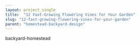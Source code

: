 ```yaml
---
layout: project_single
title:  "12 Fast-Growing Flowering Vines for Your Garden"
slug: "12-fast-growing-flowering-vines-for-your-garden"
parent: "homestead-backyard-design"
---
```

backyard-homestead